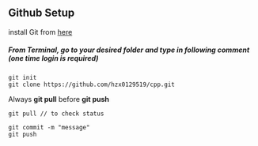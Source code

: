 ## Github Setup
install Git from [here](https://git-scm.com/book/en/v2/Getting-Started-Installing-Git)

##### From Terminal, go to your desired folder and type in following comment (one time login is required)
```
git init
git clone https://github.com/hzx0129519/cpp.git
```


Always **git pull** before **git push**
```
git pull // to check status

git commit -m "message"
git push
```
